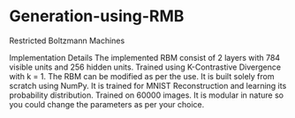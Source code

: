 # Generation-using-RMB
Restricted Boltzmann Machines

Implementation Details
The implemented RBM consist of 2 layers with 784 visible units and 256 hidden units.
Trained using K-Contrastive Divergence with k = 1.
The RBM can be modified as per the use.
It is built solely from scratch using NumPy.
It is trained for MNIST Reconstruction and learning its probability distribution.
Trained on 60000 images.
It is modular in nature so you could change the parameters as per your choice.
